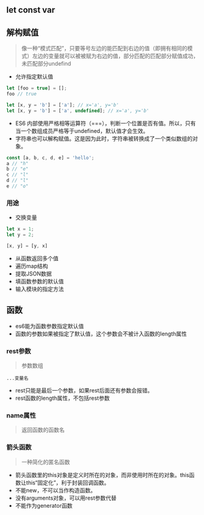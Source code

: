 ## let const var

## 解构赋值
> 像一种“模式匹配”，只要等号左边的能匹配到右边的值（即拥有相同的模式）左边的变量就可以被被赋为右边的值，部分匹配的匹配部分赋值成功，未匹配部分undefind

- 允许指定默认值
```js
let [foo = true] = [];
foo // true

let [x, y = 'b'] = ['a']; // x='a', y='b'
let [x, y = 'b'] = ['a', undefined]; // x='a', y='b'
```
- ES6 内部使用严格相等运算符（===），判断一个位置是否有值。所以，只有当一个数组成员严格等于undefined，默认值才会生效。
- 字符串也可以解构赋值。这是因为此时，字符串被转换成了一个类似数组的对象。

```js
const [a, b, c, d, e] = 'hello';
a // "h"
b // "e"
c // "l"
d // "l"
e // "o"
```

### 用途
- 交换变量
```js
let x = 1;
let y = 2;

[x, y] = [y, x]
```
- 从函数返回多个值
- 遍历map结构
- 提取JSON数据
- 填函数参数的默认值
- 输入模块的指定方法

## 函数
- es6能为函数参数指定默认值
- 函数的参数如果被指定了默认值，这个参数会不被计入函数的length属性
### rest参数
> 参数数组

`...变量名`
- rest只能是最后一个参数，如果rest后面还有参数会报错。
- rest函数的length属性，不包括rest参数

### name属性
> 返回函数的函数名

### 箭头函数
> 一种简化的匿名函数

- 箭头函数里的this对象是定义时所在的对象，而非使用时所在的对象。this函数让this“固定化”，利于封装回调函数。
- 不能new，不可以当作构造函数。
- 没有arguments对象，可以用rest参数代替
- 不能作为generator函数
